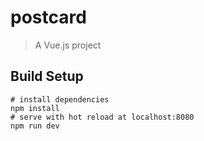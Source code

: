 # postcard

> A Vue.js project

## Build Setup

```
# install dependencies
npm install
# serve with hot reload at localhost:8080
npm run dev
```


